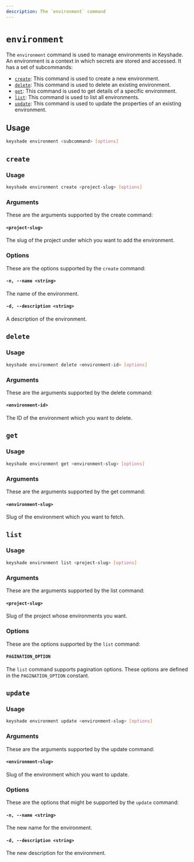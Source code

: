 ```yaml
---
description: The `environment` command
---
```


# `environment`

The `environment` command is used to manage environments in Keyshade. An environment is a context in which secrets are stored and accessed. It has a set of subcommands:

- [`create`](#create): This command is used to create a new environment.
- [`delete`](#delete): This command is used to delete an existing environment.
- [`get`](#get): This command is used to get details of a specific environment.
- [`list`](#list): This command is used to list all environments.
- [`update`](#update): This command is used to update the properties of an existing environment.

## Usage

```bash
keyshade environment <subcommand> [options]
```

## `create`

### Usage

```bash
keyshade environment create <project-slug> [options]
```

### Arguments

These are the arguments supported by the create command:

#### `<project-slug>`

The slug of the project under which you want to add the environment.

### Options

These are the options supported by the `create` command:

#### `-n, --name <string>`

The name of the environment.

#### `-d, --description <string>`

A description of the environment.

## `delete`

### Usage

```bash
keyshade environment delete <environment-id> [options]
```

### Arguments

These are the arguments supported by the delete command:

#### `<environment-id>`

The ID of the environment which you want to delete.

## `get`

### Usage

```bash
keyshade environment get <environment-slug> [options]
```

### Arguments

These are the arguments supported by the get command:

#### `<environment-slug>`

Slug of the environment which you want to fetch.

## `list`

### Usage

```bash
keyshade environment list <project-slug> [options]
```

### Arguments

These are the arguments supported by the list command:

#### `<project-slug>`

Slug of the project whose environments you want.

### Options

These are the options supported by the `list` command:

#### `PAGINATION_OPTION`

The `list` command supports pagination options. These options are defined in the `PAGINATION_OPTION` constant.

## `update`

### Usage

```bash
keyshade environment update <environment-slug> [options]
```

### Arguments

These are the arguments supported by the update command:

#### `<environment-slug>`

Slug of the environment which you want to update.

### Options

These are the options that might be supported by the `update` command:

#### `-n, --name <string>`

The new name for the environment.

#### `-d, --description <string>`

The new description for the environment.

